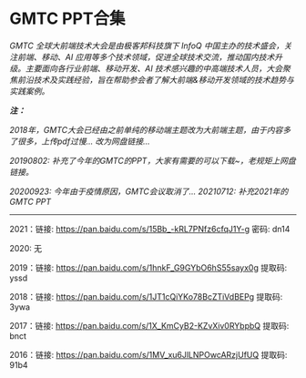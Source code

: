 # GMTC PPT合集
 
*GMTC 全球大前端技术大会是由极客邦科技旗下 InfoQ 中国主办的技术盛会，关注前端、移动、AI 应用等多个技术领域，促进全球技术交流，推动国内技术升级。主要面向各行业前端、移动开发、AI 技术感兴趣的中高端技术人员，大会聚焦前沿技术及实践经验，旨在帮助参会者了解大前端&移动开发领域的技术趋势与实践案例。*


***注：***

*2018年，GMTC大会已经由之前单纯的移动端主题改为大前端主题，由于内容多了很多，上传pdf过慢... 改为网盘链接...*

*20190802: 补充了今年的GMTC的PPT，大家有需要的可以下载~，老规矩上网盘链接。*

*20200923: 今年由于疫情原因，GMTC会议取消了...*
*20210712: 补充2021年的GMTC PPT*


---

2021：链接: https://pan.baidu.com/s/15Bb_-kRL7PNfz6cfqJ1Y-g  密码: dn14

2020: 无

2019：链接: https://pan.baidu.com/s/1hnkF_G9GYbO6hS55sayx0g 提取码: yssd 

2018：链接: https://pan.baidu.com/s/1JT1cQiYKo78BcZTiVdBEPg 提取码: 3ywa 

2017：链接: https://pan.baidu.com/s/1X_KmCyB2-KZvXiv0RYbpbQ 提取码: bnct

2016：链接: https://pan.baidu.com/s/1MV_xu6JlLNPOwcARzjUfUQ 提取码: 91b4 
